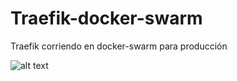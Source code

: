 # Traefik-docker-swarm
Traefik corriendo en docker-swarm para producción


![alt text](https://docs.traefik.io/assets/img/traefik-architecture.png)
